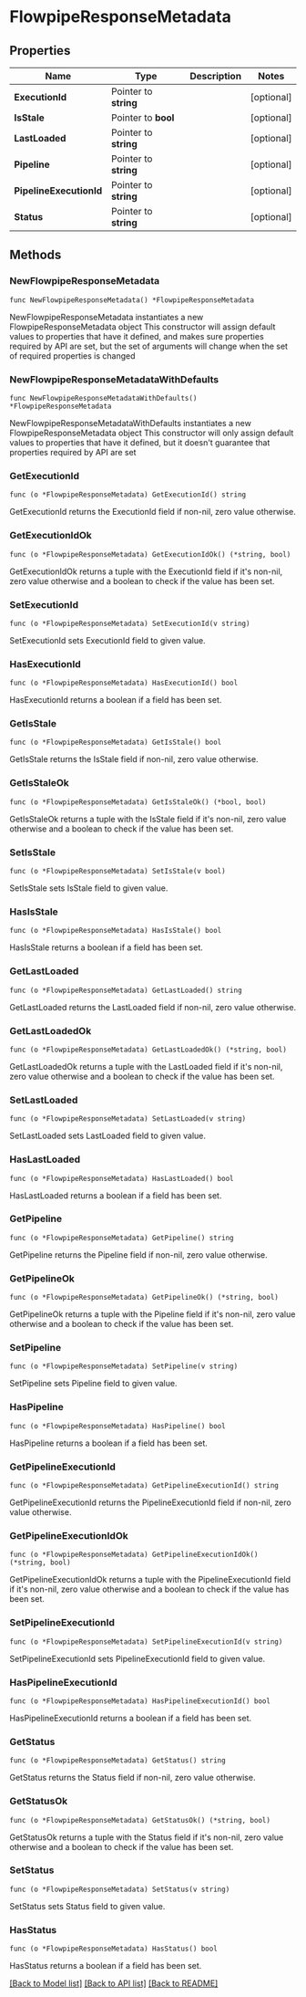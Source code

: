 # FlowpipeResponseMetadata

## Properties

Name | Type | Description | Notes
------------ | ------------- | ------------- | -------------
**ExecutionId** | Pointer to **string** |  | [optional] 
**IsStale** | Pointer to **bool** |  | [optional] 
**LastLoaded** | Pointer to **string** |  | [optional] 
**Pipeline** | Pointer to **string** |  | [optional] 
**PipelineExecutionId** | Pointer to **string** |  | [optional] 
**Status** | Pointer to **string** |  | [optional] 

## Methods

### NewFlowpipeResponseMetadata

`func NewFlowpipeResponseMetadata() *FlowpipeResponseMetadata`

NewFlowpipeResponseMetadata instantiates a new FlowpipeResponseMetadata object
This constructor will assign default values to properties that have it defined,
and makes sure properties required by API are set, but the set of arguments
will change when the set of required properties is changed

### NewFlowpipeResponseMetadataWithDefaults

`func NewFlowpipeResponseMetadataWithDefaults() *FlowpipeResponseMetadata`

NewFlowpipeResponseMetadataWithDefaults instantiates a new FlowpipeResponseMetadata object
This constructor will only assign default values to properties that have it defined,
but it doesn't guarantee that properties required by API are set

### GetExecutionId

`func (o *FlowpipeResponseMetadata) GetExecutionId() string`

GetExecutionId returns the ExecutionId field if non-nil, zero value otherwise.

### GetExecutionIdOk

`func (o *FlowpipeResponseMetadata) GetExecutionIdOk() (*string, bool)`

GetExecutionIdOk returns a tuple with the ExecutionId field if it's non-nil, zero value otherwise
and a boolean to check if the value has been set.

### SetExecutionId

`func (o *FlowpipeResponseMetadata) SetExecutionId(v string)`

SetExecutionId sets ExecutionId field to given value.

### HasExecutionId

`func (o *FlowpipeResponseMetadata) HasExecutionId() bool`

HasExecutionId returns a boolean if a field has been set.

### GetIsStale

`func (o *FlowpipeResponseMetadata) GetIsStale() bool`

GetIsStale returns the IsStale field if non-nil, zero value otherwise.

### GetIsStaleOk

`func (o *FlowpipeResponseMetadata) GetIsStaleOk() (*bool, bool)`

GetIsStaleOk returns a tuple with the IsStale field if it's non-nil, zero value otherwise
and a boolean to check if the value has been set.

### SetIsStale

`func (o *FlowpipeResponseMetadata) SetIsStale(v bool)`

SetIsStale sets IsStale field to given value.

### HasIsStale

`func (o *FlowpipeResponseMetadata) HasIsStale() bool`

HasIsStale returns a boolean if a field has been set.

### GetLastLoaded

`func (o *FlowpipeResponseMetadata) GetLastLoaded() string`

GetLastLoaded returns the LastLoaded field if non-nil, zero value otherwise.

### GetLastLoadedOk

`func (o *FlowpipeResponseMetadata) GetLastLoadedOk() (*string, bool)`

GetLastLoadedOk returns a tuple with the LastLoaded field if it's non-nil, zero value otherwise
and a boolean to check if the value has been set.

### SetLastLoaded

`func (o *FlowpipeResponseMetadata) SetLastLoaded(v string)`

SetLastLoaded sets LastLoaded field to given value.

### HasLastLoaded

`func (o *FlowpipeResponseMetadata) HasLastLoaded() bool`

HasLastLoaded returns a boolean if a field has been set.

### GetPipeline

`func (o *FlowpipeResponseMetadata) GetPipeline() string`

GetPipeline returns the Pipeline field if non-nil, zero value otherwise.

### GetPipelineOk

`func (o *FlowpipeResponseMetadata) GetPipelineOk() (*string, bool)`

GetPipelineOk returns a tuple with the Pipeline field if it's non-nil, zero value otherwise
and a boolean to check if the value has been set.

### SetPipeline

`func (o *FlowpipeResponseMetadata) SetPipeline(v string)`

SetPipeline sets Pipeline field to given value.

### HasPipeline

`func (o *FlowpipeResponseMetadata) HasPipeline() bool`

HasPipeline returns a boolean if a field has been set.

### GetPipelineExecutionId

`func (o *FlowpipeResponseMetadata) GetPipelineExecutionId() string`

GetPipelineExecutionId returns the PipelineExecutionId field if non-nil, zero value otherwise.

### GetPipelineExecutionIdOk

`func (o *FlowpipeResponseMetadata) GetPipelineExecutionIdOk() (*string, bool)`

GetPipelineExecutionIdOk returns a tuple with the PipelineExecutionId field if it's non-nil, zero value otherwise
and a boolean to check if the value has been set.

### SetPipelineExecutionId

`func (o *FlowpipeResponseMetadata) SetPipelineExecutionId(v string)`

SetPipelineExecutionId sets PipelineExecutionId field to given value.

### HasPipelineExecutionId

`func (o *FlowpipeResponseMetadata) HasPipelineExecutionId() bool`

HasPipelineExecutionId returns a boolean if a field has been set.

### GetStatus

`func (o *FlowpipeResponseMetadata) GetStatus() string`

GetStatus returns the Status field if non-nil, zero value otherwise.

### GetStatusOk

`func (o *FlowpipeResponseMetadata) GetStatusOk() (*string, bool)`

GetStatusOk returns a tuple with the Status field if it's non-nil, zero value otherwise
and a boolean to check if the value has been set.

### SetStatus

`func (o *FlowpipeResponseMetadata) SetStatus(v string)`

SetStatus sets Status field to given value.

### HasStatus

`func (o *FlowpipeResponseMetadata) HasStatus() bool`

HasStatus returns a boolean if a field has been set.


[[Back to Model list]](../README.md#documentation-for-models) [[Back to API list]](../README.md#documentation-for-api-endpoints) [[Back to README]](../README.md)


